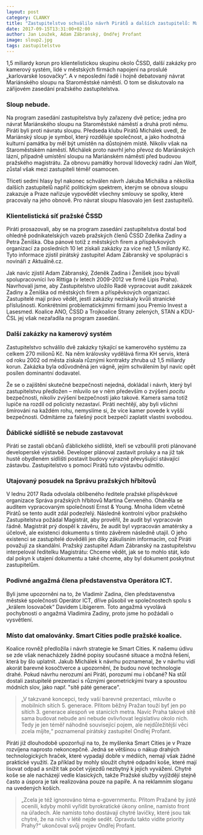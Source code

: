 ```yaml
---
layout: post
category: CLANKY
title: "Zastupitelstvo schválilo návrh Pirátů a dalších zastupitelů: Mariánský sloup na Staroměstském náměstí nebude!"
date: 2017-09-15T13:31:00+02:00
author: Jan Loužek, Adam Zábranský, Ondřej Profant
image: sloup2.jpg
tags: zastupitelstvo
---
```


1,5 miliardy korun pro klientelistickou skupinu okolo ČSSD, další zakázky pro kamerový systém, lidé v městských firmách napojení na proslulé „karlovarské losovačky“. A v neposlední řadě i hojně debatovaný návrat Mariánského sloupu na Staroměstské náměstí. O tom se diskutovalo na zářijovém zasedání pražského zastupitelstva. 

### Sloup nebude. 

Na program zasedání zastupitelstva byly zařazeny dvě petice; jedna pro návrat Mariánského sloupu na Staroměstské náměstí a druhá proti němu. Piráti byli proti návratu sloupu. Předseda klubu Pirátů Michálek uvedl, že Mariánský sloup je symbol, který rozděluje společnost, a jako hodnotná kulturní památka by měl být umístěn na důstojném místě. Nikoliv však na Staroměstském náměstí. Michálek proto navrhl jeho převoz do Mariánských lázní, případně umístění sloupu na Mariánském náměstí před budovou pražského magistrátu. Za obnovu památky horoval lidovecký radní Jan Wolf, zůstal však mezi zastupiteli téměř osamocen. 

Třiceti sedmi hlasy byl nakonec schválen návrh Jakuba Michálka a několika dalších zastupitelů napříč politickým spektrem, kterým se obnova sloupu zakazuje a Praze nařizuje vypovědět všechny smlouvy se spolky, které pracovaly na jeho obnově. Pro návrat sloupu hlasovalo jen šest zastupitelů. 

### Klientelistická síť pražské ČSSD

Piráti prosazovali, aby se na program zasedání zastupitelstva dostal bod ohledně podnikatelských vazeb pražských členů ČSSD Zdeňka Zadiny a Petra Ženíška. Oba pánové totiž z městských firem a příspěvkových organizací za posledních 10 let získali zakázky za více než 1,5 miliardy Kč. Tyto informace zjistil pirátský zastupitel Adam Zábranský ve spolupráci s novináři z Aktuálně.cz. 

Jak navíc zjistil Adam Zábranský, Zdeněk Zadina i Ženíšek jsou bývalí spolupracovníci Ivo Rittiga (v letech 2009-2012 ve firmě Lipis Praha). Navrhovali jsme, aby Zastupitelstvo uložilo Radě vypracovat audit zakázek Zadiny a Ženíška od městských firem a příspěvkových organizací. Zastupitelé mají právo vědět, jestli zakázky nezískaly kvůli stranické příslušnosti. Konkrétními problematickýmmi firmami jsou Premio Invest a Lasesmed. Koalice ANO, ČSSD a Trojkoalice Strany zelených, STAN a KDU-ČSL jej však nezařadila na program zasedání. 

### Další zakázky na kamerový systém

Zastupitelstvo schválilo dvě zakázky týkající se kamerového systému za celkem 270 milionů Kč. Na něm královsky vydělává firma KH servis, která od roku 2002 od města získala různými kontrakty zhruba už 1,5 miliardy korun. Zakázka byla odůvodněná jen vágně, jejím schválením byl navíc opět posílen dominantní dodavatel. 

Že se o zajištění skutečné bezpečnosti nejedná, dokládal i návrh, který byl zastupitelstvu předložen – mluvilo se v něm především o zvýšení *pocitu* bezpečnosti, nikoliv zvýšení bezpečnosti jako takové. Kamera sama totiž lupiče na rozdíl od policisty nezastaví. Piráti nechtějí, aby byli všichni šmírováni na každém rohu, nemyslíme si, že více kamer povede k vyšší bezpečnosti. Odmítáme za falešný pocit bezpečí zaplatit vlastní svobodou. 

### Ďáblické sídliště se nebude zastavovat

Piráti se zastali občanů ďáblického sídliště, kteří se vzbouřili proti plánované developerské výstavbě. Developer plánoval zastavit proluky a na již tak hustě obydleném sídlišti postavit budovy výrazně převyšující stávající zástavbu. Zastupitelstvo s pomocí Pirátů tuto výstavbu odmítlo.

### Utajovaný posudek na Správu pražských hřbitovů

V lednu 2017 Rada odvolala oblíbeného ředitele pražské příspěvkové organizace Správa pražských hřbitovů Martina Červeného. Oháněla se auditem vypracovaným společností Ernst & Young. Mnoha lidem včetně Pirátů se tento audit zdál podezřelý. Následně kontrolní výbor pražského Zastupitelstva požádal Magistrát, aby prověřil, že audit byl vypracován řádně. Magistrát prý dospěl k závěru, že audit byl vypracován amatérsky a účelově, ale existenci dokumentu s tímto závěrem následně utajil. O jeho existenci se zastupitelé dověděli jen díky zákulisním informacím, což Piráti považují za skandální. Pražský zastupitel Adam Zábranský na zastupitelstvu interpeloval ředitelku Magistrátu: Chceme vědět, jak se to mohlo stát, kdo dal pokyn k utajení dokumentu a také chceme, aby byl dokument poskytnut zastupitelům.

### Podivné angažmá člena představenstva Operátora ICT. 

Byli jsme upozorněni na to, že Vladimír Zadina, člen představenstva městské společnosti Operátor ICT, dříve působil ve společnostech spolu s „králem losovaček“ Davidem Libigerem. Toto angažmá vyvolává pochybnosti o angažmá Vladimíra Zadiny, proto jsme ho požádali o vysvětlení.

### Místo dat omalovánky. Smart Cities podle pražské koalice.

Koalice rovněž předložila i návrh strategie ke Smart Cities. K našemu údivu se zde však nenacházely žádné popisy současné situace a možná řešení, která by šlo uplatnit. Jakub Michálek k návrhu poznamenal, že v návrhu vidí akorát barevné kosočtverce a upozornění, že budou nové technologie drahé. Pokud návrhu nerozumí ani Piráti, porozumí mu i občané? Na stůl dostali zastupitelé prezentaci s různými geometrickými tvary a spoustou módních slov, jako např. "sítě páté generace".  

> „V takzvané koncepci, tedy vaší barevné prezentaci, mluvíte o mobilních sítích 5. generace. Přitom běžný Pražan touží byť jen po sítích 3. generace alespoň ve stanicích metra. Navíc Praha takové sítě sama budovat nebude ani nebude ovlivňovat legislativu okolo nich. Tedy je jen téměř náhodně související pojem, ale nejdůležitější věci zcela míjíte,“ poznamenal pirátský zastupitel Ondřej Profant.

Piráti již dlouhodobě upozorňují na to, že myšlenka Smart Cities je v Praze rozvíjena naprosto nekoncepčně. Jedná se většinou o nákup drahých technologických hraček, které vypadají dobře v médiích, nemají však žádné praktické využití. Za příklad by mohly sloužit chytré odpadní koše, které mají lisovat odpad a snížit tak počet výjezdů nezbytný k jejich vyvážení. Chytré koše se ale nacházejí vedle klasických, takže Pražské služby vyjíždějí stejně často a úspora je tak realizována pouze na papíře. A na reklamním sloganu na uvedených koších.

> „Zcela je též ignorováno téma e-governmentu. Přitom Pražané by jistě ocenili, kdyby mohli vyřídit byrokratické úkony online, namísto front na úřadech. Ale namísto toho dostávají chytré lavičky, které jsou tak chytré, že na nich v létě nejde sedět. Opravdu takto vidíte priority Prahy?“ ukončoval svůj projev Ondřej Profant.

